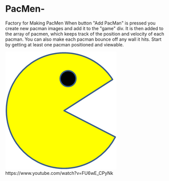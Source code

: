 # PacMen-
Factory for Making PacMen 
When button "Add PacMan" is pressed you create new pacman images and add it to the "game" div. It is then added to the array of pacmen, which keeps track of the position and velocity of each pacman.
You can also make each pacman bounce off any wall it hits. 
Start by getting at least one pacman positioned and viewable. 

<img src="PacMan1.png">
https://www.youtube.com/watch?v=FU6wE_CPyNk
